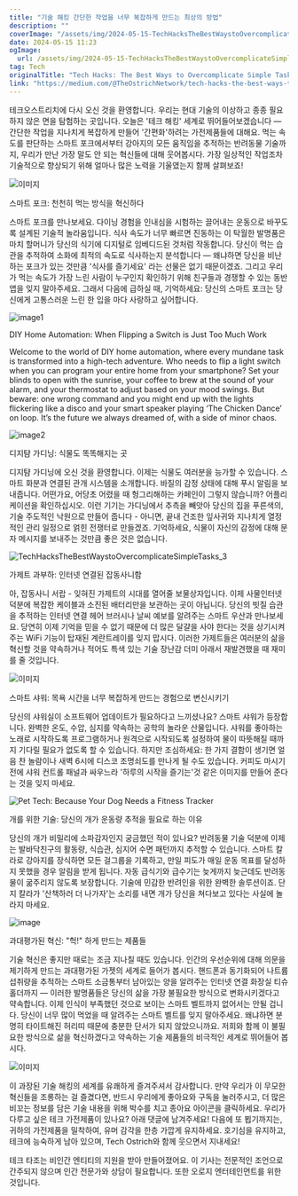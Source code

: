 ```yaml
---
title: "기술 해킹 간단한 작업을 너무 복잡하게 만드는 최상의 방법"
description: ""
coverImage: "/assets/img/2024-05-15-TechHacksTheBestWaystoOvercomplicateSimpleTasks_0.png"
date: 2024-05-15 11:23
ogImage: 
  url: /assets/img/2024-05-15-TechHacksTheBestWaystoOvercomplicateSimpleTasks_0.png
tag: Tech
originalTitle: "Tech Hacks: The Best Ways to Overcomplicate Simple Tasks"
link: "https://medium.com/@TheOstrichNetwork/tech-hacks-the-best-ways-to-overcomplicate-simple-tasks-90748276905d"
---
```



테크오스트리치에 다시 오신 것을 환영합니다. 우리는 현대 기술의 이상하고 종종 필요하지 않은 면을 탐험하는 곳입니다. 오늘은 '테크 해킹' 세계로 뛰어들어보겠습니다 — 간단한 작업을 지나치게 복잡하게 만들어 '간편화'하려는 가전제품들에 대해요. 먹는 속도를 판단하는 스마트 포크에서부터 강아지의 모든 움직임을 추적하는 반려동물 기술까지, 우리가 만난 가장 말도 안 되는 혁신들에 대해 웃어봅시다. 가장 일상적인 작업조차 기술적으로 향상되기 위해 얼마나 많은 노력을 기울였는지 함께 살펴보죠!

![이미지](/assets/img/2024-05-15-TechHacksTheBestWaystoOvercomplicateSimpleTasks_0.png)

스마트 포크: 천천히 먹는 방식을 혁신하다

스마트 포크를 만나보세요. 다이닝 경험을 인내심을 시험하는 끌어내는 운동으로 바꾸도록 설계된 기술적 놀라움입니다. 식사 속도가 너무 빠르면 진동하는 이 탁월한 발명품은 마치 할머니가 당신의 식기에 디지털로 임베디드된 것처럼 작동합니다. 당신이 먹는 습관을 추적하여 소화에 최적의 속도로 식사하는지 분석합니다 — 왜냐하면 당신을 비난하는 포크가 있는 것만큼 '식사를 즐기세요' 라는 선물은 없기 때문이겠죠. 그리고 우리가 먹는 속도가 가장 느린 사람이 누구인지 확인하기 위해 친구들과 경쟁할 수 있는 동반 앱을 잊지 말아주세요. 그래서 다음에 급하실 때, 기억하세요: 당신의 스마트 포크는 당신에게 고통스러운 느린 한 입을 마다 사랑하고 싶어합니다.




![image1](/assets/img/2024-05-15-TechHacksTheBestWaystoOvercomplicateSimpleTasks_1.png)

DIY Home Automation: When Flipping a Switch is Just Too Much Work

Welcome to the world of DIY home automation, where every mundane task is transformed into a high-tech adventure. Who needs to flip a light switch when you can program your entire home from your smartphone? Set your blinds to open with the sunrise, your coffee to brew at the sound of your alarm, and your thermostat to adjust based on your mood swings. But beware: one wrong command and you might end up with the lights flickering like a disco and your smart speaker playing ‘The Chicken Dance’ on loop. It’s the future we always dreamed of, with a side of minor chaos.

![image2](/assets/img/2024-05-15-TechHacksTheBestWaystoOvercomplicateSimpleTasks_2.png)




디지턈 가디닝: 식물도 똑똑해지는 곳

디지턈 가디닝에 오신 것을 환영합니다. 이제는 식물도 여러분을 능가할 수 있습니다. 스마트 화분과 연결된 관개 시스템을 소개합니다. 바질의 감정 상태에 대해 푸시 알림을 보내줍니다. 어떤가요, 어당초 어렸을 때 헝그리해하는 카페인이 그렇지 않습니까? 어플리케이션을 확인하십시오. 이런 기기는 가디닝에서 추측을 빼앗아 당신의 집을 푸른색의, 기술 주도적인 낙원으로 만들어 줍니다 - 아니면, 끝내 건조한 잎사귀와 지나치게 열정적인 관리 일정으로 얽힌 전쟁터로 만들겠죠. 기억하세요, 식물이 자신의 감정에 대해 문자 메시지를 보내주는 것만큼 좋은 것은 없습니다.

![TechHacksTheBestWaystoOvercomplicateSimpleTasks_3](/assets/img/2024-05-15-TechHacksTheBestWaystoOvercomplicateSimpleTasks_3.png)

가제트 과부하: 인터넷 연결된 잡동사니함



아, 잡동사니 서랍 - 잊혀진 가제트의 시대를 열어줄 보물상자입니다. 이제 사물인터넷 덕분에 복잡한 케이블과 소진된 배터리만을 보관하는 곳이 아닙니다. 당신의 빗질 습관을 추적하는 인터넷 연결 헤어 브러시나 날씨 예보를 알려주는 스마트 우산과 만나보세요. 당연히 이제 기억을 믿을 수 없기 때문에 더 많은 달걀을 사야 한다는 것을 상기시켜주는 WiFi 기능이 탑재된 계란트레이를 잊지 맙시다. 이러한 가제트들은 여러분의 삶을 혁신할 것을 약속하거나 적어도 특색 있는 기술 장난감 더미 아래서 재발견했을 때 재미를 줄 것입니다.

![이미지](/assets/img/2024-05-15-TechHacksTheBestWaystoOvercomplicateSimpleTasks_4.png)

스마트 샤워: 목욕 시간을 너무 복잡하게 만드는 경험으로 변신시키기

당신의 샤워실이 소프트웨어 업데이트가 필요하다고 느끼셨나요? 스마트 샤워가 등장합니다. 완벽한 온도, 수압, 심지를 약속하는 공학의 놀라운 산물입니다. 샤워를 좋아하는 노래로 시작하도록 프로그램하거나 원격으로 시작되도록 설정하여 물이 따뜻해질 때까지 기다릴 필요가 없도록 할 수 있습니다. 하지만 조심하세요: 한 가지 결함이 생기면 얼음 찬 놀람이나 새벽 6시에 디스코 조명쇠도를 만나게 될 수도 있습니다. 커피도 마시기 전에 샤워 컨트롤 패널과 싸우느라 '하루의 시작을 즐기는'것 같은 이미지를 만들어 준다는 것을 잊지 마세요.




![Pet Tech: Because Your Dog Needs a Fitness Tracker](/assets/img/2024-05-15-TechHacksTheBestWaystoOvercomplicateSimpleTasks_5.png)

개를 위한 기술: 당신의 개가 운동량 추적을 필요로 하는 이유

당신의 개가 비밀리에 소파감자인지 궁금했던 적이 있나요? 반려동물 기술 덕분에 이제는 발바닥친구의 활동량, 식습관, 심지어 수면 패턴까지 추적할 수 있습니다. 스마트 칼라로 강아지를 장식하면 모든 걸그룹을 기록하고, 만일 피도가 매일 운동 목표를 달성하지 못했을 경우 알림을 받게 됩니다. 자동 급식기와 급수기는 늦게까지 늦근데도 반려동물이 굶주리지 않도록 보장합니다. 기술에 민감한 반려인을 위한 완벽한 솔루션이죠. 단지 칼라가 '산책하러 더 나가자'는 소리를 내면 개가 당신을 쳐다보고 있다는 사실에 놀라지 마세요.

![image](/assets/img/2024-05-15-TechHacksTheBestWaystoOvercomplicateSimpleTasks_6.png)




과대평가된 혁신: "헉!" 하게 만드는 제품들

기술 혁신은 좋지만 때로는 조금 지나칠 때도 있습니다. 인간의 우선순위에 대해 의문을 제기하게 만드는 과대평가된 가젯의 세계로 들어가 봅시다. 핸드폰과 동기화되어 나트륨 섭취량을 추적하는 스마트 소금통부터 남아있는 양을 알려주는 인터넷 연결 화장실 티슈 홀더까지 — 이러한 발명품들은 당신의 삶을 가장 불필요한 방식으로 변화시키겠다고 약속합니다. 이제 인식이 부족했던 것으로 보이는 스마트 벨트까지 없어서는 안될 겁니다. 당신이 너무 많이 먹었을 때 알려주는 스마트 벨트를 잊지 말아주세요. 왜냐하면 분명히 타이트해진 허리띠 때문에 충분한 단서가 되지 않았으니까요. 저희와 함께 이 불필요한 방식으로 삶을 혁신하겠다고 약속하는 기술 제품들의 비극적인 세계로 뛰어들어 봅시다.

![이미지](/assets/img/2024-05-15-TechHacksTheBestWaystoOvercomplicateSimpleTasks_7.png)

이 과장된 기술 해킹의 세계를 유쾌하게 즐겨주셔서 감사합니다. 만약 우리가 이 무모한 혁신들을 조롱하는 걸 즐겼다면, 반드시 우리에게 좋아요와 구독을 눌러주시고, 더 많은 비꼬는 정보를 담은 기술 내용을 위해 박수를 치고 종아요 아이콘을 클릭하세요. 우리가 다루고 싶은 테크 가전제품이 있나요? 아래 댓글에 남겨주세요! 다음에 또 뵙기까지는, 귀하의 가전제품을 밀착하여, 유머 감각을 한층 가깝게 유지하세요. 호기심을 유지하고, 테크에 능숙하게 남아 있으며, Tech Ostrich와 함께 웃으면서 지내세요!



테크 타조는 비인간 엔티티의 지원을 받아 만들어졌어요. 이 기사는 전문적인 조언으로 간주되지 않으며 인간 전문가와 상담이 필요합니다. 또한 오로지 엔터테인먼트를 위한 것입니다.